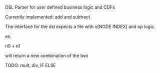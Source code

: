 DSL Parser for user defined business logic and CDFs

Currently implemented: add and subtract

The interface for the dsl expects a file with n[NODE INDEX] and op logic.

ex.

n0 + n1

will return a new combination of the two

TODO:
    mult, div, IF ELSE